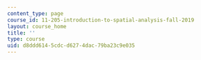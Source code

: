 ```yaml
---
content_type: page
course_id: 11-205-introduction-to-spatial-analysis-fall-2019
layout: course_home
title: ''
type: course
uid: d8ddd614-5cdc-d627-4dac-79ba23c9e035
---
```


